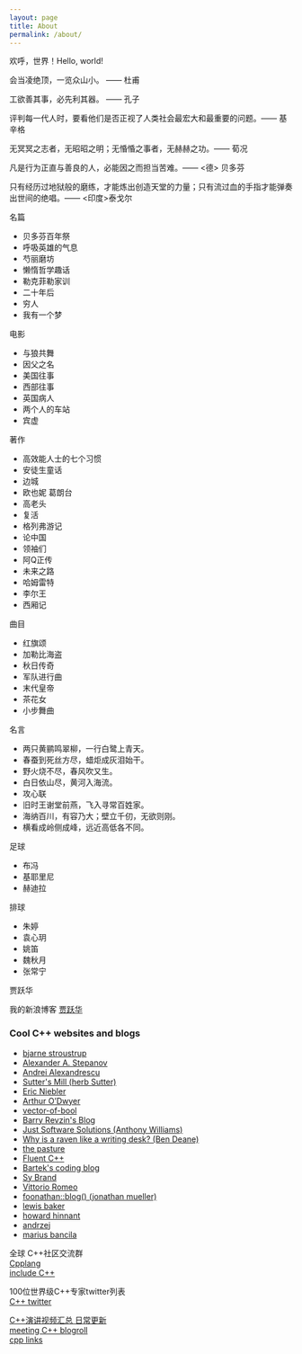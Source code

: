 ```yaml
---
layout: page
title: About
permalink: /about/
---
```


欢呼，世界！Hello, world!

会当凌绝顶，一览众山小。     —— 杜甫

工欲善其事，必先利其器。     —— 孔子

评判每一代人时，要看他们是否正视了人类社会最宏大和最重要的问题。—— 基辛格

无冥冥之志者，无昭昭之明；无惛惛之事者，无赫赫之功。—— 荀况

凡是行为正直与善良的人，必能因之而担当苦难。—— <德> 贝多芬

只有经历过地狱般的磨练，才能炼出创造天堂的力量；只有流过血的手指才能弹奏出世间的绝唱。—— <印度>泰戈尔

名篇
- 贝多芬百年祭
- 呼吸英雄的气息
- 芍丽磨坊
- 懒惰哲学趣话
- 勒克菲勒家训
- 二十年后
- 穷人
- 我有一个梦
   
电影
- 与狼共舞
- 因父之名
- 美国往事
- 西部往事
- 英国病人
- 两个人的车站
- 宾虚
   
著作
- 高效能人士的七个习惯
- 安徒生童话
- 边城
- 欧也妮 葛朗台
- 高老头
- 复活
- 格列弗游记
- 论中国
- 领袖们
- 阿Q正传
- 未来之路
- 哈姆雷特
- 李尔王
- 西厢记
   
曲目
- 红旗颂
- 加勒比海盗
- 秋日传奇
- 军队进行曲
- 末代皇帝
- 茶花女
- 小步舞曲
   
名言
- 两只黄鹂鸣翠柳，一行白鹭上青天。
- 春蚕到死丝方尽，蜡炬成灰泪始干。
- 野火烧不尽，春风吹又生。
- 白日依山尽，黄河入海流。
- 攻心联
- 旧时王谢堂前燕，飞入寻常百姓家。
- 海纳百川，有容乃大；壁立千仞，无欲则刚。
- 横看成岭侧成峰，远近高低各不同。

足球
- 布冯
- 基耶里尼
- 赫迪拉

排球
- 朱婷
- 袁心玥
- 姚笛
- 魏秋月
- 张常宁

贾跃华

我的新浪博客 [贾跃华](http://blog.sina.com.cn/jiayuehua8)

###  Cool C++ websites and blogs


- [bjarne stroustrup](https://www.stroustrup.com/)   
- [Alexander A. Stepanov](http://stepanovpapers.com/)   
- [Andrei Alexandrescu](http://erdani.org/)  
- [  Sutter's Mill (herb Sutter) ](https://herbsutter.com/)  
- [  Eric Niebler  ](http://ericniebler.com/)  
-  [Arthur O’Dwyer](https://quuxplusone.github.io/blog/)
- [  vector-of-bool ](https://vector-of-bool.github.io/)  
- [  Barry Revzin's Blog  ](https://brevzin.github.io/)  
- [  Just Software Solutions  (Anthony Williams) ](https://www.justsoftwaresolutions.co.uk/blog/)  
- [  Why is a raven like a writing desk? (Ben Deane) ](http://www.elbeno.com/blog/)  
-  [the pasture](https://thephd.github.io/) 
-  [Fluent C++](http://www.fluentcpp.com/) 
-  [Bartek's coding blog](https://www.bfilipek.com/)
-  [Sy Brand](https://blog.tartanllama.xyz/) 
-  [Vittorio Romeo](https://vittorioromeo.info/) 
- [ foonathan::blog() (jonathan mueller)](https://foonathan.net/)   
- [lewis baker]( https://lewissbaker.github.io/)   
- [howard hinnant](https://howardhinnant.github.io/)
- [andrzej](https://akrzemi1.wordpress.com/)
- [marius bancila](https://mariusbancila.ro/blog/)



全球 C\++社区交流群  
 [Cpplang ](https://cpplang-inviter.cppalliance.org/)  
[include C++  ](https://discord.com/invite/ZPErMGW)

100位世界级C\++专家twitter列表   
[C++ twitter  ](https://twitter.com/i/lists/97437169?s=20) 

[C\++演讲视频汇总 日常更新](https://www.swedencpp.se/videos)  
[meeting C++ blogroll](https://meetingcpp.com/blog/blogroll/)   
[cpp links](https://github.com/MattPD/cpplinks)
